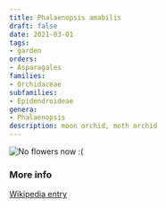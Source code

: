 ```yaml
---
title: Phalaenopsis amabilis
draft: false
date: 2021-03-01
tags:
- garden
orders:
- Asparagales
families:
- Orchidaceae
subfamilies:
- Epidendroideae
genera:
- Phalaenopsis    
description: moon orchid, moth orchid
---
```


![No flowers now :(](./phalaenopsis_amabilis.png)

### More info

[Wikipedia entry](https://en.wikipedia.org/wiki/Phalaenopsis_amabilis)
